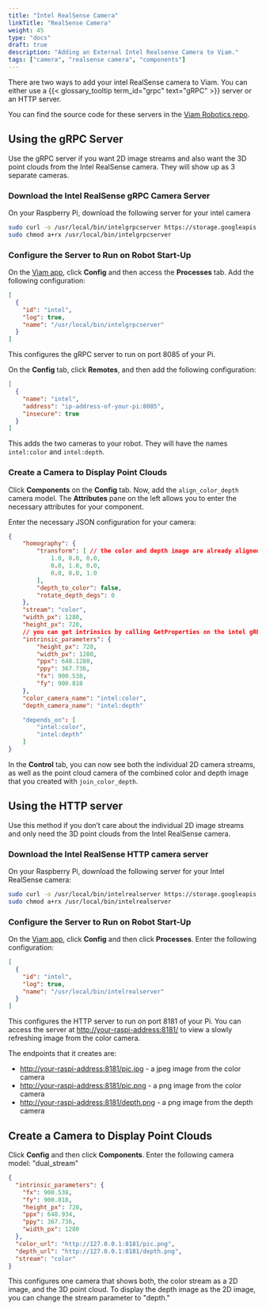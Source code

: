 ```yaml
---
title: "Intel RealSense Camera"
linkTitle: "RealSense Camera"
weight: 45
type: "docs"
draft: true
description: "Adding an External Intel Realsense Camera to Viam."
tags: ["camera", "realsense camera", "components"]
---
```


There are two ways to add your intel RealSense camera to Viam.
You can either use a {{< glossary_tooltip term_id="grpc" text="gRPC" >}} server or an HTTP server.

You can find the source code for these servers in the [Viam Robotics repo](https://github.com/viamrobotics/camera-servers).

## Using the gRPC Server

Use the gRPC server if you want 2D image streams and also want the 3D point clouds from the Intel RealSense camera.
They will show up as 3 separate cameras.

### Download the Intel RealSense gRPC Camera Server

On your Raspberry Pi, download the following server for your intel camera

```sh {class="command-line" data-prompt="$"}
sudo curl -o /usr/local/bin/intelgrpcserver https://storage.googleapis.com/packages.viam.com/apps/camera-servers/intelrealgrpcserver-latest-aarch64.AppImage
sudo chmod a+rx /usr/local/bin/intelgrpcserver
```

### Configure the Server to Run on Robot Start-Up

On the [Viam app](https://app.viam.com), click **Config** and then access the **Processes** tab. Add the following configuration:

```json
[
  {
    "id": "intel",
    "log": true,
    "name": "/usr/local/bin/intelgrpcserver"
  }
]
```

This configures the gRPC server to run on port 8085 of your Pi.

On the **Config** tab, click **Remotes**, and then add the following configuration:

```json
[
  {
    "name": "intel",
    "address": "ip-address-of-your-pi:8085",
    "insecure": true
  }
]
```

This adds the two cameras to your robot.
They will have the names `intel:color` and `intel:depth`.

### Create a Camera to Display Point Clouds

Click **Components** on the **Config** tab.
Now, add the `align_color_depth` camera model.
The **Attributes** pane on the left allows you to enter the necessary attributes for your component.

Enter the necessary JSON configuration for your camera:

```json
{
    "homography": {
        "transform": [ // the color and depth image are already aligned
            1.0, 0.0, 0.0,
            0.0, 1.0, 0.0,
            0.0, 0.0, 1.0
        ],
        "depth_to_color": false,
        "rotate_depth_degs": 0
    },
    "stream": "color",
    "width_px": 1280,
    "height_px": 720,
    // you can get intrinsics by calling GetProperties on the intel gRPC camera server, too
    "intrinsic_parameters": {
        "height_px": 720,
        "width_px": 1280,
        "ppx": 648.1280,
        "ppy": 367.736,
        "fx": 900.538,
        "fy": 900.818
    },
    "color_camera_name": "intel:color",
    "depth_camera_name": "intel:depth"

    "depends_on": [
        "intel:color",
        "intel:depth"
    ]
}
```

In the **Control** tab, you can now see both the individual 2D camera streams, as well as the point cloud camera of the combined color and depth image that you created with `join_color_depth`.

## Using the HTTP server

Use this method if you don’t care about the individual 2D image streams and only need the 3D point clouds from the Intel RealSense camera.

### Download the Intel RealSense HTTP camera server

On your Raspberry Pi, download the following server for your Intel RealSense camera:

```sh {class="command-line" data-prompt="$"}
sudo curl -o /usr/local/bin/intelrealserver https://storage.googleapis.com/packages.viam.com/apps/camera-servers/intelrealserver-latest-aarch64.AppImage
sudo chmod a+rx /usr/local/bin/intelrealserver
```

### Configure the Server to Run on Robot Start-Up

On the [Viam app](https://app.viam.com), click **Config** and then click **Processes**.
Enter the following configuration:

```json
[
  {
    "id": "intel",
    "log": true,
    "name": "/usr/local/bin/intelrealserver"
  }
]
```

This configures the HTTP server to run on port 8181 of your Pi. You can access the server at [http://your-raspi-address:8181/](http://your-raspi-address:8181/) to view a slowly refreshing image from the color camera.

The endpoints that it creates are:

- [http://your-raspi-address:8181/pic.jpg](http://your-raspi-address:8181/pic.jpg) - a jpeg image from the color camera
- [http://your-raspi-address:8181/pic.png](http://your-raspi-address:8181/pic.png) - a png image from the color camera
- [http://your-raspi-address:8181/depth.png](http://your-raspi-address:8181/depth.png) - a png image from the depth camera

## Create a Camera to Display Point Clouds

Click **Config** and then click **Components**.
Enter the following camera model: "dual_stream"

```json
{
  "intrinsic_parameters": {
    "fx": 900.538,
    "fy": 900.818,
    "height_px": 720,
    "ppx": 648.934,
    "ppy": 367.736,
    "width_px": 1280
  },
  "color_url": "http://127.0.0.1:8181/pic.png",
  "depth_url": "http://127.0.0.1:8181/depth.png",
  "stream": "color"
}
```

This configures one camera that shows both, the color stream as a 2D image, and the 3D point cloud.
To display the depth image as the 2D image, you can change the stream parameter to "depth."
